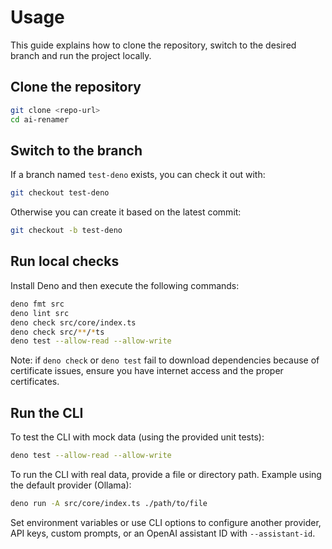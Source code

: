 # Usage

This guide explains how to clone the repository, switch to the desired branch
and run the project locally.

## Clone the repository

```bash
git clone <repo-url>
cd ai-renamer
```

## Switch to the branch

If a branch named `test-deno` exists, you can check it out with:

```bash
git checkout test-deno
```

Otherwise you can create it based on the latest commit:

```bash
git checkout -b test-deno
```

## Run local checks

Install Deno and then execute the following commands:

```bash
deno fmt src
deno lint src
deno check src/core/index.ts
deno check src/**/*ts
deno test --allow-read --allow-write
```

Note: if `deno check` or `deno test` fail to download dependencies because of
certificate issues, ensure you have internet access and the proper certificates.

## Run the CLI

To test the CLI with mock data (using the provided unit tests):

```bash
deno test --allow-read --allow-write
```

To run the CLI with real data, provide a file or directory path. Example using
the default provider (Ollama):

```bash
deno run -A src/core/index.ts ./path/to/file
```

Set environment variables or use CLI options to configure another provider, API
keys, custom prompts, or an OpenAI assistant ID with `--assistant-id`.
